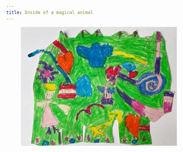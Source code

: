 ```yaml
---
title: Inside of a magical animal
---
```

<figure>
<img src="/img/emil-drawing/IMG_7075.jpg">
</figure>